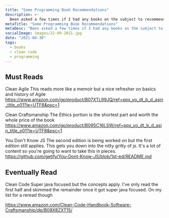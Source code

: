 ```yaml
---
title: "Some Programming Book Recommendations"
description: >-
  Been asked a few times if I had any books on the subject to recommend. This is my last Kindle order.
metaTitle: "Some Programming Book Recommendations"
metaDesc: "Been asked a few times if I had any books on the subject to recommend. This is my last Kindle order"
socialImage: images/22-09-2021.jpg
date: "2021-04-30"
tags:
  - books
  - clean code
  - programming
---
```


## Must Reads

Clean Agile
This reads more like a memoir but a nice refresher on basics and history of Agile
https://www.amazon.com/gp/product/B07XTL99JQ/ref=ppx_yo_dt_b_d_asin_title_o01?ie=UTF8&psc=1

Clean Craftsmanship
The Ethics portion is the shortest part and worth the whole price of the book
https://www.amazon.com/gp/product/B095C16LSW/ref=ppx_yo_dt_b_d_asin_title_o01?ie=UTF8&psc=1

You Don't Know JS
The second edition is being worked on but the first edition still applies. This gets you down into the nitty gritty of js. It's a lot of content so you're going to want to take this in pieces.
https://github.com/getify/You-Dont-Know-JS/blob/1st-ed/README.md

## Eventually Read

Clean Code
Super java focused but the concepts apply. I've only read the first half and skimmed the remainder once it got super java focused. On my list for a reread though

https://www.amazon.com/Clean-Code-Handbook-Software-Craftsmanship/dp/B08X8ZXT15/
